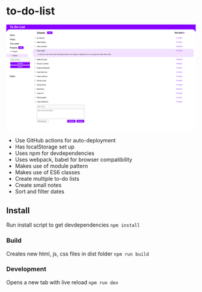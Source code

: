 # to-do-list

![screenshot](./screenshot.png)

- Use GitHub actions for auto-deployment
- Has localStorage set up
- Uses npm for devdependencies
- Uses webpack, babel for browser compatibility
- Makes use of module pattern
- Makes use of ES6 classes
- Create multiple to-do lists
- Create small notes
- Sort and filter dates

## Install

Run install script to get devdependencies
`npm install`

### Build

Creates new html, js, css files in dist folder
`npm run build`

### Development

Opens a new tab with live reload
`npm run dev`

